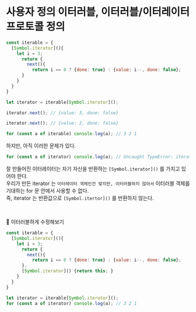 # 사용자 정의 이터러블, 이터러블/이터레이터 프로토콜 정의

```js
const iterable = {
  [Symbol.iterator](){
    let i = 3;
      return {
        next(){
          return i == 0 ? {done: true} : {value: i--, done: false};
      }
    }
  }
}

let iterator = iterable[Symbol.iterator]();

iterator.next(); // {value: 3, done: false}

iterator.next(); // {value: 2, done: false}

for (const a of iterable) console.log(a); // 3 2 1

```

하지만, 아직 이러한 문제가 있다.  

```js
for (const a of iterator) console.log(a); // Uncaught TypeError: iterator is not iterable
```

잘 만들어진 이터레이터는 자기 자신을 반환하는 `[Symbol.iterator]()` 를 가지고 있어야 한다.  
우리가 만든 iterator 는 `이터레이터 객체인건 맞지만, 이터러블하지 않아서` 이터러블 객체를 기대하는 for 문 안에서 사용할 수 없다.  
즉, iterator 는 반환값으로 `[Symbol.itertor]()` 를 반환하지 않는다.  

<br/>

🥸 이터러블하게 수정해보기


```js
const iterable = {
  [Symbol.iterator](){
    let i = 3;
      return {
        next(){
          return i == 0 ? {done: true} : {value: i--, done: false};
      },
      [Symbol.iterator]() {return this; }
    }
  }
}

let iterator = iterable[Symbol.iterator]();
for (const a of iterator) console.log(a); // 3 2 1
```